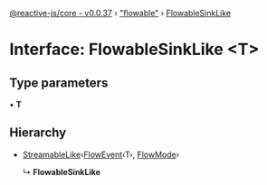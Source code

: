 [@reactive-js/core - v0.0.37](../README.md) › ["flowable"](../modules/_flowable_.md) › [FlowableSinkLike](_flowable_.flowablesinklike.md)

# Interface: FlowableSinkLike <**T**>

## Type parameters

▪ **T**

## Hierarchy

* [StreamableLike](_streamable_.streamablelike.md)‹[FlowEvent](../modules/_flowable_.md#flowevent)‹T›, [FlowMode](../enums/_flowable_.flowmode.md)›

  ↳ **FlowableSinkLike**
